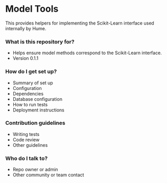 # Model Tools #

This provides helpers for implementing the Scikit-Learn interface used internally by Hume.

### What is this repository for? ###

* Helps ensure model methods correspond to the Scikit-Learn interface.
* Version 0.1.1

### How do I get set up? ###

* Summary of set up
* Configuration
* Dependencies
* Database configuration
* How to run tests
* Deployment instructions

### Contribution guidelines ###

* Writing tests
* Code review
* Other guidelines

### Who do I talk to? ###

* Repo owner or admin
* Other community or team contact